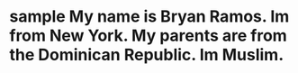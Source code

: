 # sample My name is Bryan Ramos. Im from New York. My parents are from the Dominican Republic. Im Muslim.
